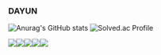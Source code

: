 ### DAYUN 

![Anurag's GitHub stats](https://github-readme-stats.vercel.app/api?username=nuyadkrap&show_icons=true&theme=radical)
![Solved.ac Profile](http://mazassumnida.wtf/api/v2/generate_badge?boj=dyyyyw)

<img src="https://img.shields.io/badge/[Java]-[#007396]?style=flat-square&logo=[Java]&logoColor=white"/><img src="https://img.shields.io/badge/[SpringBoot]-[#6DB33F]?style=flat-square&logo=[SpringBoot]&logoColor=white"/><img src="https://img.shields.io/badge/[MySQL]-[#4479A1]?style=flat-square&logo=[MySQL]&logoColor=white"/><img src="https://img.shields.io/badge/[Vue.js]-[#4FC08D]?style=flat-square&logo=[Vue.js]&logoColor=white"/><img src="https://img.shields.io/badge/[Java]-[#007396]?style=flat-square&logo=[Java]&logoColor=white"/>

